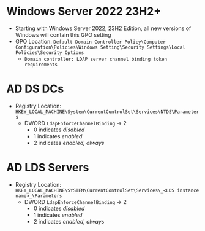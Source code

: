 # Windows Server 2022 23H2+
- Starting with Windows Server 2022, 23H2 Edition, all new versions of Windows will contain this GPO setting
- GPO Location: `Default Domain Controller Policy\Computer Configuration\Policies\Windows Setting\Security Settings\Local Policies\Security Options`
	- `Domain controller: LDAP server channel binding token requirements`

# AD DS DCs
- Registry Location: `HKEY_LOCAL_MACHINE\System\CurrentControlSet\Services\NTDS\Parameters`
	- DWORD `LdapEnforceChannelBinding` -> 2
		- 0 indicates *disabled*
		- 1 indicates *enabled*
		- 2 indicates *enabled, always*
# AD LDS Servers
- Registry Location: `HKEY_LOCAL_MACHINE\SYSTEM\CurrentControlSet\Services\_<LDS instance name>_\Parameters`
	- DWORD `LdapEnforceChannelBinding` -> 2
		- 0 indicates *disabled*
		- 1 indicates *enabled*
		- 2 indicates *enabled, always*